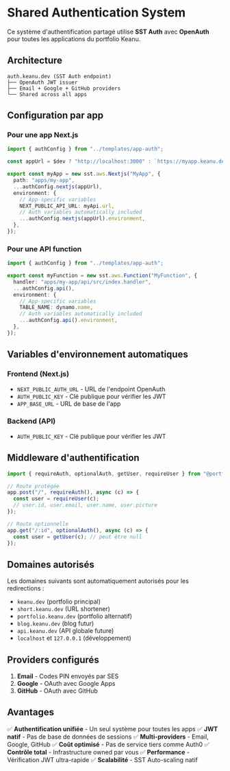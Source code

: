 # Shared Authentication System

Ce système d'authentification partagé utilise **SST Auth** avec **OpenAuth** pour toutes les applications du portfolio Keanu.

## Architecture

```
auth.keanu.dev (SST Auth endpoint)
├── OpenAuth JWT issuer
├── Email + Google + GitHub providers  
└── Shared across all apps
```

## Configuration par app

### Pour une app Next.js

```ts
import { authConfig } from "../templates/app-auth";

const appUrl = $dev ? "http://localhost:3000" : `https://myapp.keanu.dev`;

export const myApp = new sst.aws.Nextjs("MyApp", {
  path: "apps/my-app",
  ...authConfig.nextjs(appUrl),
  environment: {
    // App-specific variables
    NEXT_PUBLIC_API_URL: myApi.url,
    // Auth variables automatically included
    ...authConfig.nextjs(appUrl).environment,
  },
});
```

### Pour une API function

```ts
import { authConfig } from "../templates/app-auth";

export const myFunction = new sst.aws.Function("MyFunction", {
  handler: "apps/my-app/api/src/index.handler",
  ...authConfig.api(),
  environment: {
    // App-specific variables
    TABLE_NAME: dynamo.name,
    // Auth variables automatically included
    ...authConfig.api().environment,
  },
});
```

## Variables d'environnement automatiques

### Frontend (Next.js)
- `NEXT_PUBLIC_AUTH_URL` - URL de l'endpoint OpenAuth
- `AUTH_PUBLIC_KEY` - Clé publique pour vérifier les JWT
- `APP_BASE_URL` - URL de base de l'app

### Backend (API)
- `AUTH_PUBLIC_KEY` - Clé publique pour vérifier les JWT

## Middleware d'authentification

```ts
import { requireAuth, optionalAuth, getUser, requireUser } from "@portfolio/core";

// Route protégée
app.post("/", requireAuth(), async (c) => {
  const user = requireUser(c);
  // user.id, user.email, user.name, user.picture
});

// Route optionnelle
app.get("/:id", optionalAuth(), async (c) => {
  const user = getUser(c); // peut être null
});
```

## Domaines autorisés

Les domaines suivants sont automatiquement autorisés pour les redirections :
- `keanu.dev` (portfolio principal)
- `short.keanu.dev` (URL shortener)
- `portfolio.keanu.dev` (portfolio alternatif)
- `blog.keanu.dev` (blog futur)
- `api.keanu.dev` (API globale future)
- `localhost` et `127.0.0.1` (développement)

## Providers configurés

1. **Email** - Codes PIN envoyés par SES
2. **Google** - OAuth avec Google Apps  
3. **GitHub** - OAuth avec GitHub

## Avantages

✅ **Authentification unifiée** - Un seul système pour toutes les apps
✅ **JWT natif** - Pas de base de données de sessions
✅ **Multi-providers** - Email, Google, GitHub
✅ **Coût optimisé** - Pas de service tiers comme Auth0
✅ **Contrôle total** - Infrastructure owned par vous
✅ **Performance** - Vérification JWT ultra-rapide
✅ **Scalabilité** - SST Auto-scaling natif